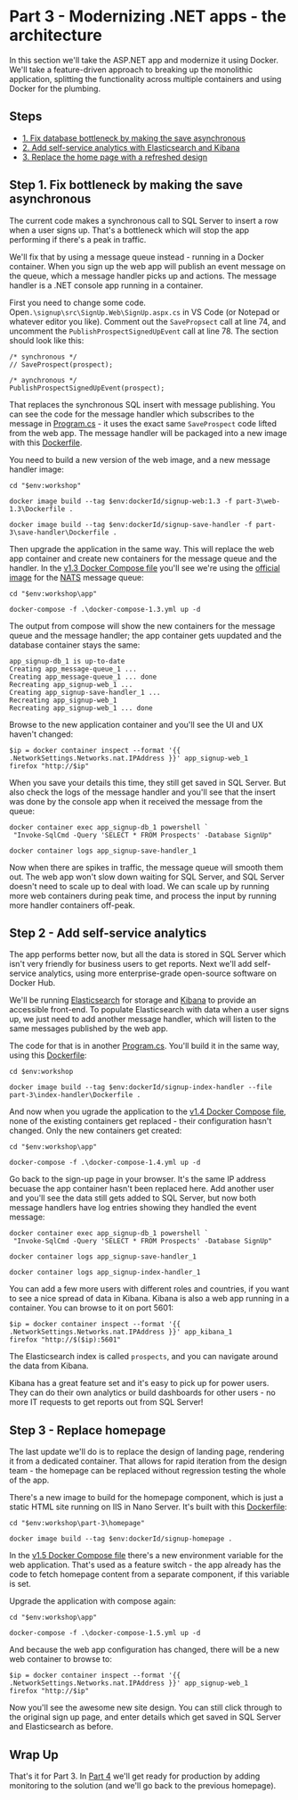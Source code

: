 # Part 3 - Modernizing .NET apps - the architecture

In this section we'll take the ASP.NET app and modernize it using Docker. We'll take a feature-driven approach to breaking up the monolithic application, splitting the functionality across multiple containers and using Docker for the plumbing. 

## Steps

* [1. Fix database bottleneck by making the save asynchronous](#1)
* [2. Add self-service analytics with Elasticsearch and Kibana](#2)
* [3. Replace the home page with a refreshed design](#3)

## <a name="1"></a>Step 1. Fix bottleneck by making the save asynchronous

The current code makes a synchronous call to SQL Server to insert a row when a user signs up. That's a bottleneck which will stop the app performing if there's a peak in traffic.

We'll fix that by using a message queue instead - running in a Docker container. When you sign up the web app will publish an event message on the queue, which a message handler picks up and actions. The message handler is a .NET console app running in a container.

First you need to change some code. Open`.\signup\src\SignUp.Web\SignUp.aspx.cs` in VS Code (or Notepad or whatever editor you like). Comment out the `SavePropsect` call at line 74, and uncomment the `PublishProspectSignedUpEvent` call at line 78. The section should look like this:

```
/* synchronous */
// SaveProspect(prospect);           

/* aynchronous */
PublishProspectSignedUpEvent(prospect);
```

That replaces the synchronous SQL insert with message publishing. You can see the code for the message handler which subscribes to the message in [Program.cs](src/ProductLaunch/ProductLaunch.MessageHandlers.SaveProspect/Program.cs) - it uses the exact same `SaveProspect` code lifted from the web app. The message handler will be packaged into a new image with this [Dockerfile](part-3/web-1.3/save-handler/Dockerfile).

You need to build a new version of the web image, and a new message handler image:

```
cd "$env:workshop"

docker image build --tag $env:dockerId/signup-web:1.3 -f part-3\web-1.3\Dockerfile .

docker image build --tag $env:dockerId/signup-save-handler -f part-3\save-handler\Dockerfile .
```

Then upgrade the application in the same way. This will replace the web app container and create new containers for the message queue and the handler. In the [v1.3 Docker Compose file](app/docker-compose-1.3.yml) you'll see we're using the [official image](https://hub.docker.com/_/nats/) for the [NATS](https://nats.io/) message queue:

```
cd "$env:workshop\app"

docker-compose -f .\docker-compose-1.3.yml up -d
```

The output from compose will show the new containers for the message queue and the message handler; the app container gets uupdated and the database container stays the same:

```
app_signup-db_1 is up-to-date
Creating app_message-queue_1 ...
Creating app_message-queue_1 ... done
Recreating app_signup-web_1 ...
Creating app_signup-save-handler_1 ...
Recreating app_signup-web_1
Recreating app_signup-web_1 ... done
```

Browse to the new application container and you'll see the UI and UX haven't changed:

```
$ip = docker container inspect --format '{{ .NetworkSettings.Networks.nat.IPAddress }}' app_signup-web_1
firefox "http://$ip"
```

When you save your details this time, they still get saved in SQL Server. But also check the logs of the message handler and you'll see that the insert was done by the console app when it received the message from the queue:

```
docker container exec app_signup-db_1 powershell `
 "Invoke-SqlCmd -Query 'SELECT * FROM Prospects' -Database SignUp"

docker container logs app_signup-save-handler_1
```

Now when there are spikes in traffic, the message queue will smooth them out. The web app won't slow down waiting for SQL Server, and SQL Server doesn't need to scale up to deal with load. We can scale up by running more web containers during peak time, and process the input by running more handler containers off-peak.

## <a name="2"></a>Step 2 - Add self-service analytics

The app performs better now, but all the data is stored in SQL Server which isn't very friendly for business users to get reports. Next we'll add self-service analytics, using more enterprise-grade open-source software on Docker Hub.

We'll be running [Elasticsearch](https://www.elastic.co/products/elasticsearch) for storage and [Kibana](https://www.elastic.co/products/kibana) to provide an accessible front-end. To populate Elasticsearch with data when a user signs up, we just need to add another message handler, which will listen to the same messages published by the web app.

The code for that is in another [Program.cs](src/ProductLaunch/ProductLaunch.MessageHandlers.IndexProspect/Program.cs). You'll build it in the same way, using this [Dockerfile](part-3/v1.4/index-handler/Dockerfile):

```
cd $env:workshop

docker image build --tag $env:dockerId/signup-index-handler --file part-3\index-handler\Dockerfile .

```

And now when you ugrade the application to the [v1.4 Docker Compose file](app/docker-compose-1.4.yml), none of the existing containers get replaced - their configuration hasn't changed. Only the new containers get created:

```
cd "$env:workshop\app"

docker-compose -f .\docker-compose-1.4.yml up -d
```

Go back to the sign-up page in your browser. It's the same IP address becuase the app container hasn't been replaced here. Add another user and you'll see the data still gets added to SQL Server, but now both message handlers have log entries showing they handled the event message:

```
docker container exec app_signup-db_1 powershell `
 "Invoke-SqlCmd -Query 'SELECT * FROM Prospects' -Database SignUp"

docker container logs app_signup-save-handler_1

docker container logs app_signup-index-handler_1
```

You can add a few more users with different roles and countries, if you want to see a nice spread of data in Kibana. Kibana is also a web app running in a container. You can browse to it on port 5601:

```
$ip = docker container inspect --format '{{ .NetworkSettings.Networks.nat.IPAddress }}' app_kibana_1
firefox "http://$($ip):5601"
```

The Elasticsearch index is called `prospects`, and you can navigate around the data from Kibana. 

Kibana has a great feature set and it's easy to pick up for power users. They can do their own analytics or build dashboards for other users - no more IT requests to get reports out from SQL Server!


## <a name="3"></a>Step 3 - Replace homepage

The last update we'll do is to replace the design of landing page, rendering it from a dedicated container. That allows for rapid iteration from the design team - the homepage can be replaced without regression testing the whole of the app.

There's a new image to build for the homepage component, which is just a static HTML site running on IIS in Nano Server. It's built with this [Dockerfile](part-3/v1.5/homepage/Dockerfile):

```
cd "$env:workshop\part-3\homepage"

docker image build --tag $env:dockerId/signup-homepage .
```

In the [v1.5 Docker Compose file](app/docker-compose-1.5.yml) there's a new environment variable for the web application. That's used as a feature switch - the app already has the code to fetch homepage content from a separate component, if this variable is set.

Upgrade the application with compose again:

```
cd "$env:workshop\app"

docker-compose -f .\docker-compose-1.5.yml up -d
```

And because the web app configuration has changed, there will be a new web container to browse to:

```
$ip = docker container inspect --format '{{ .NetworkSettings.Networks.nat.IPAddress }}' app_signup-web_1
firefox "http://$ip"
```

Now you'll see the awesome new site design. You can still click through to the original sign up page, and enter details which get saved in SQL Server and Elasticsearch as before.

## Wrap Up

That's it for Part 3. In [Part 4](part-4.md) we'll get ready for production by adding monitoring to the solution (and we'll go back to the previous homepage).
